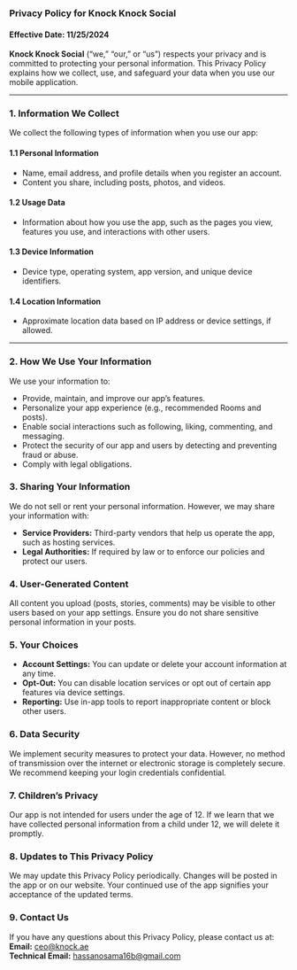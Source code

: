 ### **Privacy Policy for Knock Knock Social**  

#### **Effective Date:** 11/25/2024

**Knock Knock Social** (“we,” “our,” or “us”) respects your privacy and is committed to protecting your personal information. This Privacy Policy explains how we collect, use, and safeguard your data when you use our mobile application.  

---

### **1. Information We Collect**  
We collect the following types of information when you use our app:  

#### 1.1 **Personal Information**  
- Name, email address, and profile details when you register an account.  
- Content you share, including posts, photos, and videos.  

#### 1.2 **Usage Data**  
- Information about how you use the app, such as the pages you view, features you use, and interactions with other users.  

#### 1.3 **Device Information**  
- Device type, operating system, app version, and unique device identifiers.  

#### 1.4 **Location Information**  
- Approximate location data based on IP address or device settings, if allowed.  

---

### **2. How We Use Your Information**  
We use your information to:  
- Provide, maintain, and improve our app’s features.  
- Personalize your app experience (e.g., recommended Rooms and posts).  
- Enable social interactions such as following, liking, commenting, and messaging.  
- Protect the security of our app and users by detecting and preventing fraud or abuse.  
- Comply with legal obligations.  


### **3. Sharing Your Information**  
We do not sell or rent your personal information. However, we may share your information with:  
- **Service Providers:** Third-party vendors that help us operate the app, such as hosting services.  
- **Legal Authorities:** If required by law or to enforce our policies and protect our users.  


### **4. User-Generated Content**  
All content you upload (posts, stories, comments) may be visible to other users based on your app settings. Ensure you do not share sensitive personal information in your posts.  


### **5. Your Choices**  
- **Account Settings:** You can update or delete your account information at any time.  
- **Opt-Out:** You can disable location services or opt out of certain app features via device settings.  
- **Reporting:** Use in-app tools to report inappropriate content or block other users.  


### **6. Data Security**  
We implement security measures to protect your data. However, no method of transmission over the internet or electronic storage is completely secure. We recommend keeping your login credentials confidential.  


### **7. Children’s Privacy**  
Our app is not intended for users under the age of 12. If we learn that we have collected personal information from a child under 12, we will delete it promptly.  


### **8. Updates to This Privacy Policy**  
We may update this Privacy Policy periodically. Changes will be posted in the app or on our website. Your continued use of the app signifies your acceptance of the updated terms.  


### **9. Contact Us**  
If you have any questions about this Privacy Policy, please contact us at:  
**Email:** ceo@knock.ae  
**Technical Email:** hassanosama16b@gmail.com
